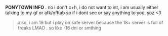 **PONYTOWN INFO**  .  no i don't c+h, i do not want to int, i am usually either talking to my gf or afk/offtab so if i dont see or say anything to you, soz <3
 > also, i am 19 but i play on safe server because the 18+ server is full of freaks LMAO . so like -16 dni or smthing 
